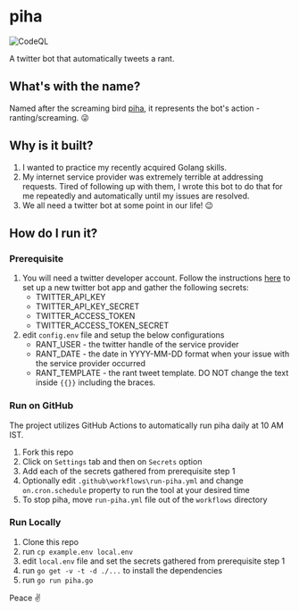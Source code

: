 # piha

![CodeQL](https://github.com/nullv01d/piha/workflows/CodeQL/badge.svg)

A twitter bot that automatically tweets a rant.

## What's with the name?
Named after the screaming bird [piha](https://en.wikipedia.org/wiki/Screaming_piha), it represents the bot's action - ranting/screaming. 😜

## Why is it built?
1. I wanted to practice my recently acquired Golang skills.
2. My internet service provider was extremely terrible at addressing requests. Tired of following up with them, I wrote this bot to do that for me repeatedly and automatically until my issues are resolved.
3. We all need a twitter bot at some point in our life! 😉

## How do I run it?
### Prerequisite
1. You will need a twitter developer account. Follow the instructions [here](https://developer.twitter.com/en/portal) to set up a new twitter bot app and gather the following secrets:
    * TWITTER_API_KEY
    * TWITTER_API_KEY_SECRET
    * TWITTER_ACCESS_TOKEN
    * TWITTER_ACCESS_TOKEN_SECRET
2. edit `config.env` file and setup the below configurations
    * RANT_USER - the twitter handle of the service provider
    * RANT_DATE - the date in YYYY-MM-DD format when your issue with the service provider occurred
    * RANT_TEMPLATE - the rant tweet template. DO NOT change the text inside `{{}}` including the braces.

### Run on GitHub
The project utilizes GitHub Actions to automatically run piha daily at 10 AM IST.
1. Fork this repo
2. Click on `Settings` tab and then on `Secrets` option
3. Add each of the secrets gathered from prerequisite step 1
4. Optionally edit `.github\workflows\run-piha.yml` and change `on.cron.schedule` property to run the tool at your desired time
5. To stop piha, move `run-piha.yml` file out of the `workflows` directory

### Run Locally
1. Clone this repo
2. run `cp example.env local.env`
3. edit `local.env` file and set the secrets gathered from prerequisite step 1
4. run `go get -v -t -d ./...` to install the dependencies
5. run `go run piha.go`

Peace ✌

